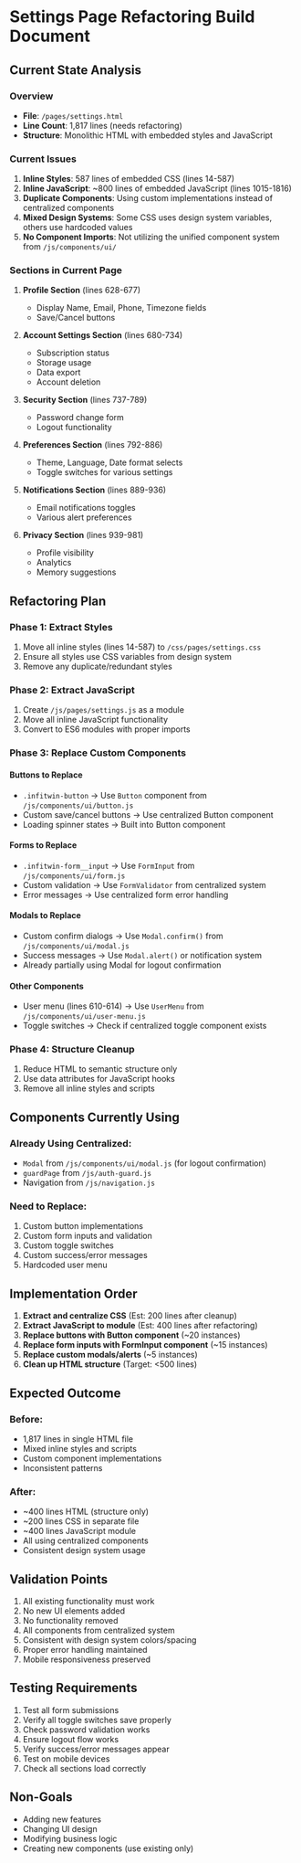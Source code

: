 # Settings Page Refactoring Build Document

## Current State Analysis

### Overview
- **File**: `/pages/settings.html`
- **Line Count**: 1,817 lines (needs refactoring)
- **Structure**: Monolithic HTML with embedded styles and JavaScript

### Current Issues
1. **Inline Styles**: 587 lines of embedded CSS (lines 14-587)
2. **Inline JavaScript**: ~800 lines of embedded JavaScript (lines 1015-1816)
3. **Duplicate Components**: Using custom implementations instead of centralized components
4. **Mixed Design Systems**: Some CSS uses design system variables, others use hardcoded values
5. **No Component Imports**: Not utilizing the unified component system from `/js/components/ui/`

### Sections in Current Page
1. **Profile Section** (lines 628-677)
   - Display Name, Email, Phone, Timezone fields
   - Save/Cancel buttons
   
2. **Account Settings Section** (lines 680-734)
   - Subscription status
   - Storage usage
   - Data export
   - Account deletion
   
3. **Security Section** (lines 737-789)
   - Password change form
   - Logout functionality
   
4. **Preferences Section** (lines 792-886)
   - Theme, Language, Date format selects
   - Toggle switches for various settings
   
5. **Notifications Section** (lines 889-936)
   - Email notifications toggles
   - Various alert preferences
   
6. **Privacy Section** (lines 939-981)
   - Profile visibility
   - Analytics
   - Memory suggestions

## Refactoring Plan

### Phase 1: Extract Styles
1. Move all inline styles (lines 14-587) to `/css/pages/settings.css`
2. Ensure all styles use CSS variables from design system
3. Remove any duplicate/redundant styles

### Phase 2: Extract JavaScript
1. Create `/js/pages/settings.js` as a module
2. Move all inline JavaScript functionality
3. Convert to ES6 modules with proper imports

### Phase 3: Replace Custom Components

#### Buttons to Replace
- `.infitwin-button` → Use `Button` component from `/js/components/ui/button.js`
- Custom save/cancel buttons → Use centralized Button component
- Loading spinner states → Built into Button component

#### Forms to Replace
- `.infitwin-form__input` → Use `FormInput` from `/js/components/ui/form.js`
- Custom validation → Use `FormValidator` from centralized system
- Error messages → Use centralized form error handling

#### Modals to Replace
- Custom confirm dialogs → Use `Modal.confirm()` from `/js/components/ui/modal.js`
- Success messages → Use `Modal.alert()` or notification system
- Already partially using Modal for logout confirmation

#### Other Components
- User menu (lines 610-614) → Use `UserMenu` from `/js/components/ui/user-menu.js`
- Toggle switches → Check if centralized toggle component exists

### Phase 4: Structure Cleanup
1. Reduce HTML to semantic structure only
2. Use data attributes for JavaScript hooks
3. Remove all inline styles and scripts

## Components Currently Using

### Already Using Centralized:
- `Modal` from `/js/components/ui/modal.js` (for logout confirmation)
- `guardPage` from `/js/auth-guard.js`
- Navigation from `/js/navigation.js`

### Need to Replace:
1. Custom button implementations
2. Custom form inputs and validation
3. Custom toggle switches
4. Custom success/error messages
5. Hardcoded user menu

## Implementation Order

1. **Extract and centralize CSS** (Est: 200 lines after cleanup)
2. **Extract JavaScript to module** (Est: 400 lines after refactoring)
3. **Replace buttons with Button component** (~20 instances)
4. **Replace form inputs with FormInput component** (~15 instances)
5. **Replace custom modals/alerts** (~5 instances)
6. **Clean up HTML structure** (Target: <500 lines)

## Expected Outcome

### Before:
- 1,817 lines in single HTML file
- Mixed inline styles and scripts
- Custom component implementations
- Inconsistent patterns

### After:
- ~400 lines HTML (structure only)
- ~200 lines CSS in separate file
- ~400 lines JavaScript module
- All using centralized components
- Consistent design system usage

## Validation Points

1. All existing functionality must work
2. No new UI elements added
3. No functionality removed
4. All components from centralized system
5. Consistent with design system colors/spacing
6. Proper error handling maintained
7. Mobile responsiveness preserved

## Testing Requirements

1. Test all form submissions
2. Verify all toggle switches save properly
3. Check password validation works
4. Ensure logout flow works
5. Verify success/error messages appear
6. Test on mobile devices
7. Check all sections load correctly

## Non-Goals
- Adding new features
- Changing UI design
- Modifying business logic
- Creating new components (use existing only)